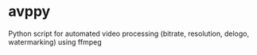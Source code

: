 avppy
=====

Python script for automated video processing (bitrate, resolution, delogo, watermarking) using ffmpeg